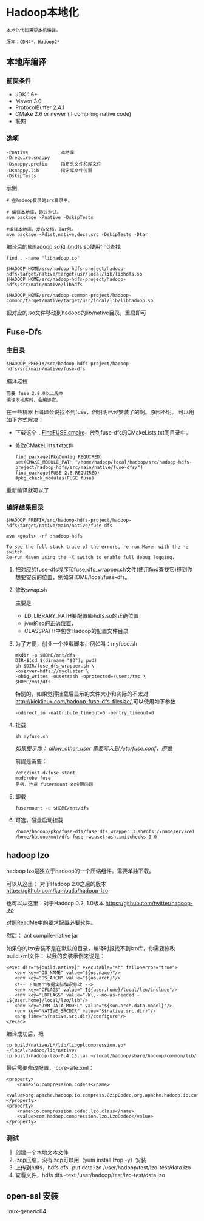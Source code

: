 # Hadoop本地化

    本地化代码需要本机编译。
    
    版本：CDH4*，Hadoop2*

## 本地库编译

### 前提条件

*   JDK 1.6+
*   Maven 3.0
*   ProtocolBuffer 2.4.1
*   CMake 2.6 or newer (if compiling native code)
*   联网

### 选项
        
    -Pnative            本地库
    -Drequire.snappy    
    -Dsnappy.prefix     指定头文件和库文件
    -Dsnappy.lib        指定库文件位置
    -DskipTests
        
示例

    # 在hadoop目录的src目录中、

    # 编译本地库，跳过测试。
    mvn package -Pnative -DskipTests

    #编译本地库，发布文档，Tar包。
    mvn package -Pdist,native,docs,src -DskipTests -Dtar    

编译后的libhadoop.so和libhdfs.so使用find查找
    
    find . -name "libhadoop.so"
    
    $HADOOP_HOME/src/hadoop-hdfs-project/hadoop-hdfs/target/native/target/usr/local/lib/libhdfs.so
    $HADOOP_HOME/src/hadoop-hdfs-project/hadoop-hdfs/src/main/native/libhdfs
    
    $HADOOP_HOME/src/hadoop-common-project/hadoop-common/target/native/target/usr/local/lib/libhadoop.so

把对应的.so文件移动到hadoop的lib/native目录，重启即可

## Fuse-Dfs

### 主目录

    $HADOOP_PREFIX/src/hadoop-hdfs-project/hadoop-hdfs/src/main/native/fuse-dfs

编译过程

    需要 fuse 2.8.0以上版本
    编译本地库时，会编译它。

在一些机器上编译会说找不到fuse，但明明已经安装了的啊。原因不明。
可以用如下方式解决：
    
*   下载这个：[FindFUSE.cmake](https://github.com/julp/FindFUSE.cmake/blob/master/FindFUSE.cmake)，放到fuse-dfs的CMakeLists.txt同目录中。
*   修改CMakeLists.txt文件

        find_package(PkgConfig REQUIRED)
        set(CMAKE_MODULE_PATH "/home/hadoop/local/hadoop/src/hadoop-hdfs-project/hadoop-hdfs/src/main/native/fuse-dfs/")
        find_package(FUSE 2.8 REQUIRED)
        #pkg_check_modules(FUSE fuse)

重新编译就可以了

### 编译结果目录

    $HADOOP_PREFIX/src/hadoop-hdfs-project/hadoop-hdfs/target/native/main/native/fuse-dfs

    mvn <goals> -rf :hadoop-hdfs

    To see the full stack trace of the errors, re-run Maven with the -e switch.
    Re-run Maven using the -X switch to enable full debug logging.

1.  把对应的fuse-dfs程序和fuse_dfs_wrapper.sh文件(使用find查找它)移到你想要安装的位置，例如$HOME/local/fuse-dfs。

2.  修改swap.sh
    
    主要是
    *   LD_LIBRARY_PATH要配置libhdfs.so的正确位置，
    *   jvm的so的正确位置，
    *   CLASSPATH中包含Hadoop的配置文件目录
   
3.  为了方便，创业一个挂载脚本，例如叫：myfuse.sh

        mkdir -p $HOME/mnt/dfs
        DIR=$(cd $(dirname "$0"); pwd)
        sh $DIR/fuse_dfs_wrapper.sh \
        -oserver=hdfs://mycluster \
        -obig_writes -ousetrash -oprotected=/user:/tmp \
        $HOME/mnt/dfs

    特别的，如果觉得挂载后显示的文件大小和实际的不太对<http://kicklinux.com/hadoop-fuse-dfs-filesize/>,可以使用如下参数

        -odirect_io -oattribute_timeout=0 -oentry_timeout=0

4.  挂载

        sh myfuse.sh

    *如果提示你： allow_other_user 需要写入到 /etc/fuse.conf，照做*

    前提是需要：

        /etc/init.d/fuse start
        modprobe fuse
        另外，注意 fusermount 的权限问题

5.  卸载

        fusermount -u $HOME/mnt/dfs

6.  可选，磁盘启动挂载

        /home/hadoop/pkg/fuse-dfs/fuse_dfs_wrapper.3.sh#dfs://nameservice1 /home/hadoop/mnt/dfs fuse rw,usetrash,initchecks 0 0

## hadoop lzo

hadoop lzo是独立于hadoop的一个压缩组件。需要单独下载。

可以从这里： 对于Hadoop 2.0之后的版本
https://github.com/kambatla/hadoop-lzo

也可以从这里：对于Hadoop 0.2, 1.0版本
https://github.com/twitter/hadoop-lzo

对照ReadMe中的要求配置必要软件。

然后：
ant compile-native jar

如果你的lzo安装不是在默认的目录，编译时报找不到lzo库，你需要修改build.xml文件：
以我的安装示例来说是：

    <exec dir="${build.native}" executable="sh" failonerror="true">
       <env key="OS_NAME" value="${os.name}"/>
       <env key="OS_ARCH" value="${os.arch}"/>
       <!-- 下面两个根据实际情况修改 -->
       <env key="CFLAGS" value="-I${user.home}/local/lzo/include"/>
       <env key="LDFLAGS" value="-Wl,--no-as-needed -L${user.home}/local/lzo/lib"/>
       <env key="JVM_DATA_MODEL" value="${sun.arch.data.model}"/>
       <env key="NATIVE_SRCDIR" value="${native.src.dir}"/>
       <arg line="${native.src.dir}/configure"/>
    </exec>

编译成功后，把

    cp build/native/L*/lib/libgplcompression.so* ~/local/hadoop/lib/native/
    cp build/hadoop-lzo-0.4.15.jar ~/local/hadoop/share/hadoop/common/lib/

最后需要修改配置， core-site.xml：

    <property>
        <name>io.compression.codecs</name>
        <value>org.apache.hadoop.io.compress.GzipCodec,org.apache.hadoop.io.compress.SnappyCodec,com.hadoop.compression.lzo.LzoCodec,com.hadoop.compression.lzo.LzopCodec</value>
    </property>
    <property>
        <name>io.compression.codec.lzo.class</name>
        <value>com.hadoop.compression.lzo.LzoCodec</value>
    </property>


### 测试

1.  创建一个本地文本文件
2.  lzop压缩，没有lzop可以用（yum install lzop -y）安装
3.  上传到hdfs，hdfs dfs -put data.lzo /user/hadoop/test/lzo-test/data.lzo
4.  查看文件，hdfs dfs -text /user/hadoop/test/lzo-test/data.lzo

## open-ssl 安装

linux-generic64

